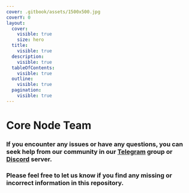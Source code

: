 ```yaml
---
cover: .gitbook/assets/1500x500.jpg
coverY: 0
layout:
  cover:
    visible: true
    size: hero
  title:
    visible: true
  description:
    visible: true
  tableOfContents:
    visible: true
  outline:
    visible: true
  pagination:
    visible: true
---
```


# Core Node Team

### If you encounter any issues or have any questions, you can seek help from our community in our [Telegram](https://t.me/corenodesohbet) group or [Discord](https://discord.gg/ezdCfUEc) server.

### Please feel free to let us know if you find any missing or incorrect information in this repository.

##
